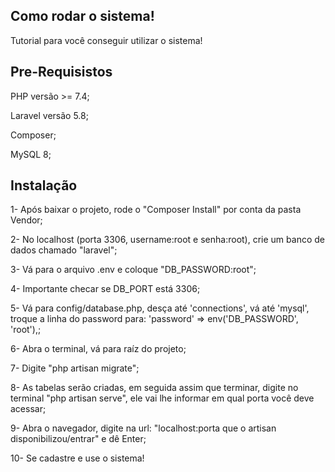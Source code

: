 ## Como rodar o sistema!

Tutorial para você conseguir utilizar o sistema!

## Pre-Requisistos

PHP versão >= 7.4;

Laravel versão 5.8;

Composer;

MySQL 8;

## Instalação

1- Após baixar o projeto, rode o "Composer Install" por conta da pasta Vendor;

2- No localhost (porta 3306, username:root e senha:root), crie um banco de dados chamado "laravel";

3- Vá para o arquivo .env e coloque "DB_PASSWORD:root";

4- Importante checar se DB_PORT está 3306;

5- Vá para config/database.php, desça até 'connections', vá até 'mysql', troque a linha do password para: 'password' => env('DB_PASSWORD', 'root'),;

6- Abra o terminal, vá para raíz do projeto;

7- Digite "php artisan migrate";

8- As tabelas serão criadas, em seguida assim que terminar, digite no terminal "php artisan serve", ele vai lhe informar em qual porta você deve acessar;

9- Abra o navegador, digite na url: "localhost:porta que o artisan disponibilizou/entrar" e dê Enter;

10- Se cadastre e use o sistema!
